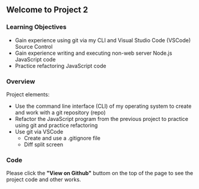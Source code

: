 ## Welcome to Project 2

### Learning Objectives

- Gain experience using git via my CLI and Visual Studio Code (VSCode) Source Control
- Gain experience writing and executing non-web server Node.js JavaScript code
- Practice refactoring JavaScript code

### Overview

Project elements:

- Use the command line interface (CLI) of my operating system to create and work with a git repository (repo)
- Refactor the JavaScript program from the previous project to practice using git and practice refactoring
- Use git via VSCode
  - Create and use a .gitignore file
  - Diff split screen

### Code

Please click the **"View on Github"** buttom on the top of the page to see the project code and other works.
